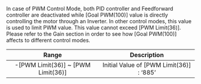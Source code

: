 In case of PWM Control Mode, both PID controller and Feedforward controller are deactivated while [Goal PWM(100)] value is directly controlling the motor through an Inverter. In other control modes, this value is used to limit PWM value. This value cannot exceed [PWM Limit(36)]. Please refer to the Gain section in order to see how [Goal PWM(100)] affects to different control modes.

| Range  | Description |
| :----: | :---------: |
| -[PWM Limit(36)] ~ [PWM Limit(36)] | Initial Value of [PWM Limit(36)] : ‘885’ |
